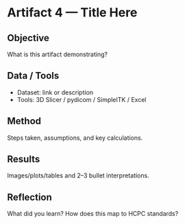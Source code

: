 # Artifact 4 — Title Here
## Objective
What is this artifact demonstrating?

## Data / Tools
- Dataset: link or description
- Tools: 3D Slicer / pydicom / SimpleITK / Excel

## Method
Steps taken, assumptions, and key calculations.

## Results
Images/plots/tables and 2–3 bullet interpretations.

## Reflection
What did you learn? How does this map to HCPC standards?
